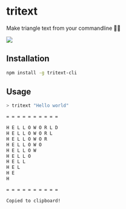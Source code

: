 # tritext

Make triangle text from your commandline 🙈📐

![](https://media.giphy.com/media/klzxzIdo8MK39QM9JP/giphy.gif)

## Installation

```bash
npm install -g tritext-cli
```

## Usage

```bash
> tritext "Hello world"

= = = = = = = = = =

H E L L O W O R L D
H E L L O W O R L
H E L L O W O R
H E L L O W O
H E L L O W
H E L L O
H E L L
H E L
H E
H

= = = = = = = = = =

Copied to clipboard!
```

